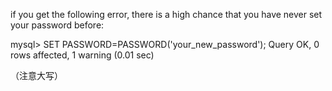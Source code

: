 
 if you get the following error, there is a high chance that you have never set your password before:


mysql> SET PASSWORD=PASSWORD('your_new_password');
Query OK, 0 rows affected, 1 warning (0.01 sec)

（注意大写）
